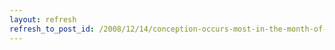 ```yaml
---
layout: refresh
refresh_to_post_id: /2008/12/14/conception-occurs-most-in-the-month-of-december
---
```


